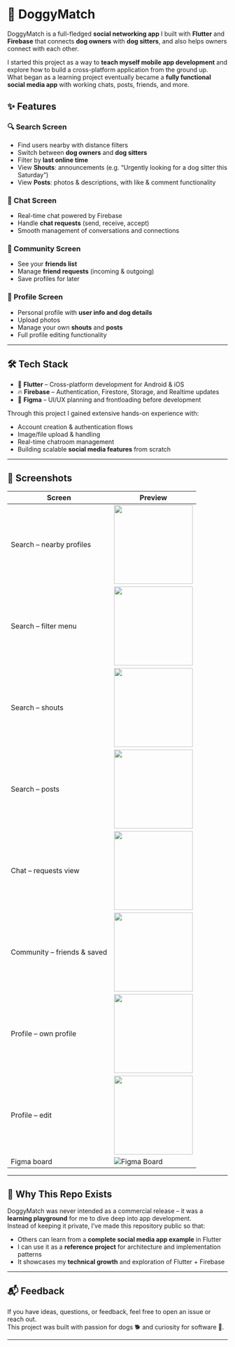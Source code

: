# 🐾 DoggyMatch

DoggyMatch is a full-fledged **social networking app** I built with **Flutter** and **Firebase** that connects **dog owners** with **dog sitters**, and also helps owners connect with each other.  

I started this project as a way to **teach myself mobile app development** and explore how to build a cross-platform application from the ground up.  
What began as a learning project eventually became a **fully functional social media app** with working chats, posts, friends, and more.  

## ✨ Features

### 🔍 Search Screen
- Find users nearby with distance filters  
- Switch between **dog owners** and **dog sitters**  
- Filter by **last online time**  
- View **Shouts**: announcements (e.g. “Urgently looking for a dog sitter this Saturday”)  
- View **Posts**: photos & descriptions, with like & comment functionality  

### 💬 Chat Screen
- Real-time chat powered by Firebase  
- Handle **chat requests** (send, receive, accept)  
- Smooth management of conversations and connections  

### 👥 Community Screen
- See your **friends list**  
- Manage **friend requests** (incoming & outgoing)  
- Save profiles for later  

### 🐶 Profile Screen
- Personal profile with **user info and dog details**  
- Upload photos  
- Manage your own **shouts** and **posts**  
- Full profile editing functionality  

---

## 🛠️ Tech Stack

- 💙 **Flutter** – Cross-platform development for Android & iOS  
- 🔥 **Firebase**  – Authentication, Firestore, Storage, and Realtime updates  
- 🎨 **Figma** – UI/UX planning and frontloading before development  

Through this project I gained extensive hands-on experience with:
- Account creation & authentication flows  
- Image/file upload & handling  
- Real-time chatroom management  
- Building scalable **social media features** from scratch  

---

## 📸 Screenshots

| Screen | Preview |
|--------|---------|
| Search – nearby profiles | <img src="images/search_profiles.jpg" width="180"/> |
| Search – filter menu | <img src="images/search_filters.jpg" width="180"/> |
| Search – shouts | <img src="images/search_shouts.jpg" width="180"/> |
| Search – posts | <img src="images/search_posts.jpg" width="180"/> |
| Chat – requests view | <img src="images/chat_requests.jpg" width="180"/> |
| Community – friends & saved | <img src="images/community.jpg" width="180"/> |
| Profile – own profile | <img src="images/profile.jpg" width="180"/> |
| Profile – edit | <img src="images/profile_edit.jpg" width="180"/> |
| Figma board | ![Figma Board](images/figma_board.jpg) |

---

## 🚀 Why This Repo Exists

DoggyMatch was never intended as a commercial release – it was a **learning playground** for me to dive deep into app development.  
Instead of keeping it private, I’ve made this repository public so that:
- Others can learn from a **complete social media app example** in Flutter  
- I can use it as a **reference project** for architecture and implementation patterns  
- It showcases my **technical growth** and exploration of Flutter + Firebase  

---

## 📬 Feedback

If you have ideas, questions, or feedback, feel free to open an issue or reach out.  
This project was built with passion for dogs 🐕 and curiosity for software 📱.

---
